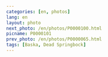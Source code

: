 ```yaml
---
categories: [en, photos]
lang: en
layout: photo
next_photo: /en/photos/P0000100.html
picname: P0000101
prev_photo: /en/photos/P0000065.html
tags: [Baska, Dead Springbock]
---
```

